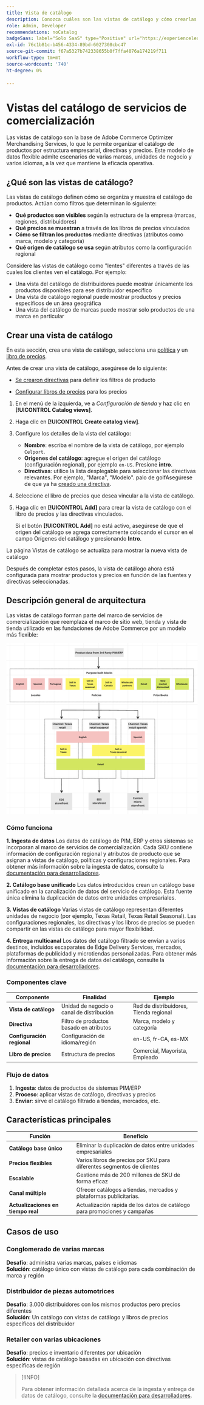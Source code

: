 ```yaml
---
title: Vista de catálogo
description: Conozca cuáles son las vistas de catálogo y cómo crearlas para organizar el catálogo de productos por estructura empresarial, políticas y precios.
role: Admin, Developer
recommendations: noCatalog
badgeSaas: label="Solo SaaS" type="Positive" url="https://experienceleague.adobe.com/es/docs/commerce/user-guides/product-solutions" tooltip="Solo se aplica a los proyectos de Adobe Commerce as a Cloud Service y Adobe Commerce Optimizer (infraestructura de SaaS administrada por Adobe)."
exl-id: 76c1b81c-b456-4334-89bd-6027308cbc47
source-git-commit: f67a5327b742338655b0f7ffa4076a174219f711
workflow-type: tm+mt
source-wordcount: '740'
ht-degree: 0%

---
```



# Vistas del catálogo de servicios de comercialización

Las vistas de catálogo son la base de Adobe Commerce Optimizer Merchandising Services, lo que le permite organizar el catálogo de productos por estructura empresarial, directivas y precios. Este modelo de datos flexible admite escenarios de varias marcas, unidades de negocio y varios idiomas, a la vez que mantiene la eficacia operativa.

## ¿Qué son las vistas de catálogo?

Las vistas de catálogo definen cómo se organiza y muestra el catálogo de productos. Actúan como filtros que determinan lo siguiente:

- **Qué productos son visibles** según la estructura de la empresa (marcas, regiones, distribuidores)
- **Qué precios se muestran** a través de los libros de precios vinculados
- **Cómo se filtran los productos** mediante directivas (atributos como marca, modelo y categoría)
- **Qué origen de catálogo se usa** según atributos como la configuración regional

Considere las vistas de catálogo como &quot;lentes&quot; diferentes a través de las cuales los clientes ven el catálogo. Por ejemplo:

- Una vista del catálogo de distribuidores puede mostrar únicamente los productos disponibles para ese distribuidor específico
- Una vista de catálogo regional puede mostrar productos y precios específicos de un área geográfica
- Una vista del catálogo de marcas puede mostrar solo productos de una marca en particular

## Crear una vista de catálogo

En esta sección, crea una vista de catálogo, selecciona una [política](policies.md) y un [libro de precios](pricebooks.md).

Antes de crear una vista de catálogo, asegúrese de lo siguiente:

- [Se crearon directivas](policies.md) para definir los filtros de producto

- [Configurar libros de precios](pricebooks.md) para los precios

1. En el menú de la izquierda, ve a _Configuración de tienda_ y haz clic en **[!UICONTROL Catalog views]**.

1. Haga clic en **[!UICONTROL Create catalog view]**.

1. Configure los detalles de la vista del catálogo:

   - **Nombre**: escriba el nombre de la vista de catálogo, por ejemplo `Celport`.
   - **Orígenes del catálogo**: agregue el origen del catálogo (configuración regional), por ejemplo `en-US`. Presione **intro**.
   - **Directivas**: utilice la lista desplegable para seleccionar las directivas relevantes. Por ejemplo, &quot;Marca&quot;, &quot;Modelo&quot;. palo de golfAsegúrese de que ya ha [creado una directiva](policies.md).

1. Seleccione el libro de precios que desea vincular a la vista de catálogo.

1. Haga clic en **[!UICONTROL Add]** para crear la vista de catálogo con el libro de precios y las directivas vinculados.

   Si el botón **[!UICONTROL Add]** no está activo, asegúrese de que el origen del catálogo se agrega correctamente colocando el cursor en el campo Orígenes del catálogo y presionando **Intro**.

La página Vistas de catálogo se actualiza para mostrar la nueva vista de catálogo&#x200B;

Después de completar estos pasos, la vista de catálogo ahora está configurada para mostrar productos y precios en función de las fuentes y directivas seleccionadas.

## Descripción general de arquitectura

Las vistas de catálogo forman parte del marco de servicios de comercialización que reemplaza el marco de sitio web, tienda y vista de tienda utilizado en las fundaciones de Adobe Commerce por un modelo más flexible:

![[!DNL Merchandising Services] arquitectura](../assets/merchandising-svcs-architecture.png)

### Cómo funciona

**1. Ingesta de datos**
Los datos de catálogo de PIM, ERP y otros sistemas se incorporan al marco de servicios de comercialización. Cada SKU contiene información de configuración regional y atributos de producto que se asignan a vistas de catálogo, políticas y configuraciones regionales. Para obtener más información sobre la ingesta de datos, consulte la [documentación para desarrolladores](https://developer-stage.adobe.com/commerce/services/composable-catalog).

**2. Catálogo base unificado**
Los datos introducidos crean un catálogo base unificado en la canalización de datos del servicio de catálogo. Esta fuente única elimina la duplicación de datos entre unidades empresariales.

**3. Vistas de catálogo**
Varias vistas de catálogo representan diferentes unidades de negocio (por ejemplo, Texas Retail, Texas Retail Seasonal). Las configuraciones regionales, las directivas y los libros de precios se pueden compartir en las vistas de catálogo para mayor flexibilidad.

**4. Entrega multicanal**
Los datos del catálogo filtrado se envían a varios destinos, incluidos escaparates de Edge Delivery Services, mercados, plataformas de publicidad y microtiendas personalizadas. Para obtener más información sobre la entrega de datos del catálogo, consulte la [documentación para desarrolladores](https://developer-stage.adobe.com/commerce/services/composable-catalog).

### Componentes clave

| Componente | Finalidad | Ejemplo |
|---|---|---|
| **Vista de catálogo** | Unidad de negocio o canal de distribución | Red de distribuidores, Tienda regional |
| **Directiva** | Filtro de productos basado en atributos | Marca, modelo y categoría |
| **Configuración regional** | Configuración de idioma/región | en-US, fr-CA, es-MX |
| **Libro de precios** | Estructura de precios | Comercial, Mayorista, Empleado |

### Flujo de datos

1. **Ingesta**: datos de productos de sistemas PIM/ERP
2. **Proceso**: aplicar vistas de catálogo, directivas y precios
3. **Enviar**: sirve el catálogo filtrado a tiendas, mercados, etc.

## Características principales

| Función | Beneficio |
|---|---|
| **Catálogo base único** | Eliminar la duplicación de datos entre unidades empresariales |
| **Precios flexibles** | Varios libros de precios por SKU para diferentes segmentos de clientes |
| **Escalable** | Gestione más de 200 millones de SKU de forma eficaz |
| **Canal múltiple** | Ofrecer catálogos a tiendas, mercados y plataformas publicitarias. |
| **Actualizaciones en tiempo real** | Actualización rápida de los datos de catálogo para promociones y campañas |

## Casos de uso

### Conglomerado de varias marcas

**Desafío**: administra varias marcas, países e idiomas<br>
**Solución**: catálogo único con vistas de catálogo para cada combinación de marca y región

### Distribuidor de piezas automotrices

**Desafío**: 3.000 distribuidores con los mismos productos pero precios diferentes<br>
**Solución**: Un catálogo con vistas de catálogo y libros de precios específicos del distribuidor

### Retailer con varias ubicaciones

**Desafío**: precios e inventario diferentes por ubicación<br>
**Solución**: vistas de catálogo basadas en ubicación con directivas específicas de región

>[!INFO]
>
>Para obtener información detallada acerca de la ingesta y entrega de datos de catálogo, consulte la [documentación para desarrolladores](https://developer-stage.adobe.com/commerce/services/composable-catalog).
